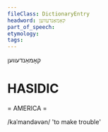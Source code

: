 ```yaml
---
fileClass: DictionaryEntry
headword: קאָמאַנדעווען
part_of_speech: 
etymology: 
tags: 
---
```

קאָמאַנדעווען

HASIDIC
=======
= AMERICA = 

/kaˈmandəvən/ 'to make trouble'